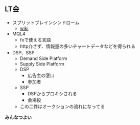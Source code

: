 ## LT会

* スプリットブレインシンドローム
  * [wiki](https://ja.wikipedia.org/wiki/%E3%82%B9%E3%83%97%E3%83%AA%E3%83%83%E3%83%88%E3%83%96%E3%83%AC%E3%82%A4%E3%83%B3%E3%82%B7%E3%83%B3%E3%83%89%E3%83%AD%E3%83%BC%E3%83%A0)
* MQL4
  * fxで使える言語
  * http介さず、情報量の多いチャートデータなどを得られる
* DSP、SSP
  * Demand Side Platform
  * Supply Side Platform
  * DSP
    * 広告主の窓口
    * 参加者
  * SSP
    * DSPからプロキシされる
    * 会場役
  * この二件はオークションの流れになってる

**みんなつよい**